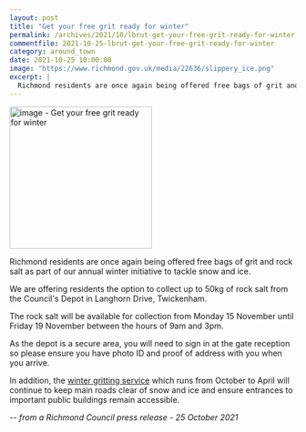 ```yaml
---
layout: post
title: "Get your free grit ready for winter"
permalink: /archives/2021/10/lbrut-get-your-free-grit-ready-for-winter.html
commentfile: 2021-10-25-lbrut-get-your-free-grit-ready-for-winter
category: around_town
date: 2021-10-25 10:00:00
image: "https://www.richmond.gov.uk/media/22636/slippery_ice.png"
excerpt: |
  Richmond residents are once again being offered free bags of grit and rock  salt as part of our annual winter initiative to tackle snow and ice.
---
```


<img src="https://www.richmond.gov.uk/media/22636/slippery_ice.png" alt="image - Get your free grit ready for winter" width="250" class="photo right"  >

Richmond residents are once again being offered free bags of grit and rock salt as part of our annual winter initiative to tackle snow and ice.

We are offering residents the option to collect up to 50kg of rock salt from the Council's Depot in Langhorn Drive, Twickenham.

The rock salt will be available for collection from Monday 15 November until Friday 19 November between the hours of 9am and 3pm.

As the depot is a secure area, you will need to sign in at the gate reception so please ensure you have photo ID and proof of address with you when you arrive.

In addition, the [winter gritting service](https://www.richmond.gov.uk/services/roads_and_transport/roads_and_road_works/road_and_pathway_maintenance/road_gritting) which runs from October to April will continue to keep main roads clear of snow and ice and ensure entrances to important public buildings remain accessible.

<cite>-- from a Richmond Council press release - 25 October 2021</cite>
